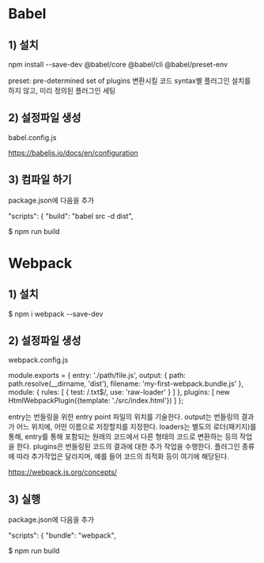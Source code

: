 ﻿# Babel

## 1) 설치
npm install --save-dev @babel/core @babel/cli @babel/preset-env

preset: pre-determined set of plugins
변환시킬 코드 syntax별 플러그인 설치를 하지 않고, 미리 정의된 플러그인 세팅

## 2) 설정파일 생성
babel.config.js

https://babeljs.io/docs/en/configuration

## 3) 컴파일 하기

package.json에 다음을 추가

  "scripts": {
    "build": "babel src -d dist",
    
$ npm run build


# Webpack

## 1) 설치

$ npm i webpack --save-dev

## 2) 설정파일 생성
webpack.config.js

module.exports = {
    entry: './path/file.js',
    output: {
        path: path.resolve(__dirname, 'dist'),
        filename: 'my-first-webpack.bundle.js'
    },
    module: {
        rules: [
            { test: /\.txt$/, use: 'raw-loader' }
        ]
    },
    plugins: [
        new HtmlWebpackPlugin({template: './src/index.html'})
    ]
};

entry는 번들링을 위한 entry point 파일의 위치를 기술한다.
output는 번들링의 결과가 어느 위치에, 어떤 이름으로 저장할지를 지정한다.
loaders는 별도의 로더(패키지)를 통해, entry를 통해 포함되는 원래의 코드에서 다른 형태의 코드로 변환하는 등의 작업을 한다.
plugins은 번들링된 코드의 결과에 대한 추가 작업을 수행한다. 플러그인 종류에 따라 추가작업은 달라지며, 예를 들어 코드의 최적화 등이 여기에 해당된다.

https://webpack.js.org/concepts/

## 3) 실행

package.json에 다음을 추가

  "scripts": {
    "bundle": "webpack",

$ npm run build
